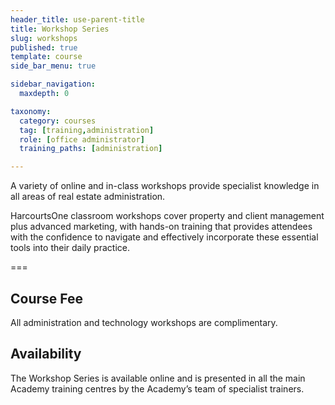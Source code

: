 ```yaml
---
header_title: use-parent-title
title: Workshop Series
slug: workshops
published: true
template: course
side_bar_menu: true

sidebar_navigation:
  maxdepth: 0

taxonomy:
  category: courses
  tag: [training,administration]
  role: [office administrator]
  training_paths: [administration]

---
```


A variety of online and in-class workshops provide specialist knowledge in all areas of real estate administration.

HarcourtsOne classroom workshops cover property and client management plus advanced marketing, with hands-on training that provides attendees with the confidence to navigate and effectively incorporate these essential tools into their daily practice.

===

## Course Fee
All administration and technology workshops are complimentary.

## Availability
The Workshop Series is available online and is presented in all the main Academy training centres by the Academy’s team of specialist trainers.


